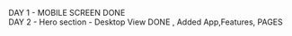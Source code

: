 DAY 1 - MOBILE SCREEN DONE </br>
DAY 2 - Hero section - Desktop View DONE , Added App,Features, PAGES
